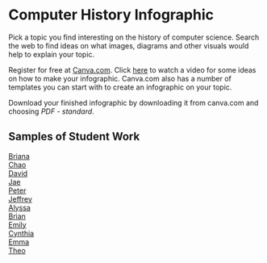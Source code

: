 # Computer History Infographic
Pick a topic you find interesting on the history of computer science. Search the web to find ideas on what images, diagrams and other visuals would help to explain your topic. 
 
Register for free at [Canva.com](http://www.canva.com). Click [here](https://www.youtube.com/watch?v=W1v3ILOnfGs) to watch a video for some ideas on how to make your infographic. Canva.com also has a number of templates you can start with to create an infographic on your topic.
 
Download your finished infographic by downloading it from canva.com and choosing *PDF - standard*. 

Samples of Student Work
----------------------
[Briana](BrianaMargaretHamilton.pdf)   
[Chao](ChaoHex.pdf)   
[David](DavidGeorgeBoole.pdf)   
[Jae](JaeKatherineJohnson.pdf)   
[Peter](PeterTimBerners-Lee.pdf)   
[Jeffrey](JeffreyKonradZuse.pdf)   
[Alyssa](AlyssaAdaLovelace.pdf)   
[Brian](BrianPunchCards.pdf)   
[Emily](EmilyGraceHopper.pdf)   
[Cynthia](CynthiaJacquardLoom.pdf)   
[Emma](EmmaAlanTuring.pdf)     
[Theo](TheoBabbage.pdf)   
 
